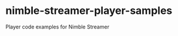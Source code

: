 nimble-streamer-player-samples
==============================

Player code examples for Nimble Streamer 
